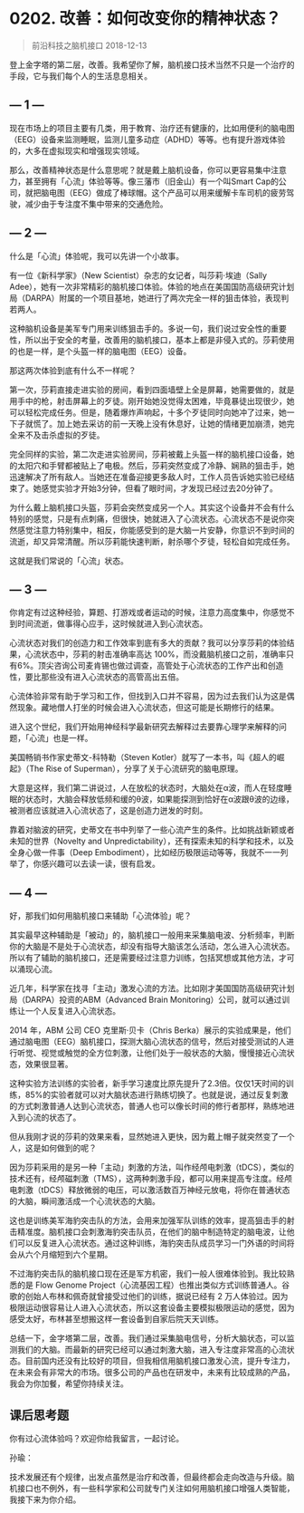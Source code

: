 # 0202. 改善：如何改变你的精神状态？
> 前沿科技之脑机接口
2018-12-13

登上金字塔的第二层，改善。我希望你了解，脑机接口技术当然不只是一个治疗的手段，它与我们每个人的生活息息相关。

## — 1 —
现在市场上的项目主要有几类，用于教育、治疗还有健康的，比如用便利的脑电图（EEG）设备来监测睡眠，监测儿童多动症（ADHD）等等。也有提升游戏体验的，大多在虚拟现实和增强现实领域。

那么，改善精神状态是什么意思呢？就是戴上脑机设备，你可以更容易集中注意力，甚至拥有「心流」体验等等。像三藩市（旧金山）有一个叫Smart Cap的公司，就把脑电图（EEG）做成了棒球帽。这个产品可以用来缓解卡车司机的疲劳驾驶，减少由于专注度不集中带来的交通危险。

## — 2 —
什么是「心流」体验呢，我可以先讲一个小故事。

有一位《新科学家》（New Scientist）杂志的女记者，叫莎莉·埃迪（Sally Adee），她有一次非常精彩的脑机接口体验。体验的地点在美国国防高级研究计划局（DARPA）附属的一个项目基地，她进行了两次完全一样的狙击体验，表现判若两人。

这种脑机设备是美军专门用来训练狙击手的。多说一句，我们说过安全性的重要性，所以出于安全的考量，改善用的脑机接口，基本上都是非侵入式的。莎莉使用的也是一样，是个头盔一样的脑电图（EEG）设备。

那这两次体验到底有什么不一样呢？

第一次，莎莉直接走进实验的房间，看到四面墙壁上全是屏幕，她需要做的，就是用手中的枪，射击屏幕上的歹徒。刚开始她没觉得太困难，毕竟暴徒出现很少，她可以轻松完成任务。但是，随着爆炸声响起，十多个歹徒同时向她冲了过来，她一下子就慌了。加上她去采访的前一天晚上没有休息好，让她的情绪更加崩溃，她完全来不及击杀虚拟的歹徒。

完全同样的实验，第二次走进实验房间，莎莉被戴上头盔一样的脑机接口设备，她的太阳穴和手臂都被贴上了电极。然后，莎莉突然变成了冷静、娴熟的狙击手，她迅速解决了所有敌人。当她还在准备迎接更多敌人时，工作人员告诉她实验已经结束了。她感觉实验才开始3分钟，但看了眼时间，才发现已经过去20分钟了。

为什么戴上脑机接口头盔，莎莉会突然变成另一个人。其实这个设备并不会有什么特别的感觉，只是有点刺痛，但很快，她就进入了心流状态。心流状态不是说你突然感觉注意力特别集中，相反，你能感受到的是大脑一片安静，你意识不到时间的流逝，却又异常清醒。所以莎莉能快速判断，射杀哪个歹徒，轻松自如完成任务。

这就是我们常说的「心流」状态。

## — 3 —
你肯定有过这种经验，算题、打游戏或者运动的时候，注意力高度集中，你感觉不到时间流逝，做事得心应手，这时候就进入到心流状态。

心流状态对我们的创造力和工作效率到底有多大的贡献？我可以分享莎莉的体验结果，心流状态中，莎莉的射击准确率高达 100%，而没戴脑机接口之前，准确率只有6%。顶尖咨询公司麦肯锡也做过调查，高管处于心流状态的工作产出和创造性，要比那些没有进入心流状态的高管高出五倍。

心流体验非常有助于学习和工作，但找到入口并不容易，因为过去我们认为这是偶然现象。藏地僧人打坐的时候会进入心流状态，但这可能是长期修行的结果。

进入这个世纪，我们开始用神经科学最新研究去解释过去要靠心理学来解释的问题，「心流」也是一样。

美国畅销书作家史蒂文-科特勒（Steven Kotler）就写了一本书，叫《超人的崛起》（The Rise of Superman），分享了关于心流研究的脑电原理。

大意是这样，我们第二讲说过，人在放松的状态时，大脑处在α波，而人在轻度睡眠的状态时，大脑会释放低频和缓的θ波，如果能探测到恰好在α波跟θ波的边缘，被测者应该就进入心流状态了，这是创造力迸发的时刻。

靠着对脑波的研究，史蒂文在书中列举了一些心流产生的条件。比如挑战新颖或者未知的世界（Novelty and Unpredictability），还有探索未知的科学和技术，以及全身心做一件事（Deep Embodiment），比如经历极限运动等等，我就不一一列举了，你感兴趣可以去读一读，很有启发。

## — 4 —
好，那我们如何用脑机接口来辅助「心流体验」呢？

其实最早这种辅助是「被动」的，脑机接口一般用来采集脑电波、分析频率，判断你的大脑是不是处于心流状态，却没有指导大脑该怎么活动，怎么进入心流状态。所以有了辅助的脑机接口，还是需要经过注意力训练，包括冥想或其他方法，才可以涌现心流。

近几年，科学家在找寻「主动」激发心流的方法。比如刚才美国国防高级研究计划局（DARPA）投资的ABM（Advanced Brain Monitoring）公司，就可以通过训练让一个人反复进入心流状态。

2014 年，ABM 公司 CEO 克里斯·贝卡（Chris Berka）展示的实验成果是，他们通过脑电图（EEG）脑机接口，探测大脑心流状态的信号，然后对接受测试的人进行听觉、视觉或触觉的全方位刺激，让他们处于一般状态的大脑，慢慢接近心流状态，效果很显著。

这种实验方法训练的实验者，新手学习速度比原先提升了2.3倍。仅仅1天时间的训练，85%的实验者就可以对大脑状态进行熟练切换了。也就是说，通过反复刺激的方式刺激普通人达到心流状态，普通人也可以像长时间的修行者那样，熟练地进入到心流的状态了。

但从我刚才说的莎莉的效果来看，显然她进入更快，因为戴上帽子就突然变了一个人，这是如何做到的呢？

因为莎莉采用的是另一种「主动」刺激的方法，叫作经颅电刺激（tDCS），类似的技术还有，经颅磁刺激（TMS），这两种刺激手段，都可以用来提高专注度。经颅电刺激（tDCS）释放微弱的电压，可以激活数百万神经元放电，将你在普通状态的大脑，瞬间激活成一个心流状态的大脑。

这也是训练美军海豹突击队的方法，会用来加强军队训练的效率，提高狙击手的射击精准度。脑机接口会刺激海豹突击队员，在他们的脑中制造特定的脑电波，让他们可以反复进入心流状态。通过这种训练，海豹突击队成员学习一门外语的时间将会从六个月缩短到六个星期。

不过海豹突击队的脑机接口现在还是军方机密，我们一般人很难体验到。我比较熟悉的是 Flow Genome Project（心流基因工程）也推出类似方式训练普通人。谷歌的创始人布林和佩奇就曾接受过他们的训练，据说已经有 2 万人体验过。因为极限运动很容易让人进入心流状态，所以这套设备主要模拟极限运动的感觉，因为感受太好，布林甚至想搬这样一套设备到自家后院天天训练。

总结一下，金字塔第二层，改善。我们通过采集脑电信号，分析大脑状态，可以监测我们的大脑。而最新的研究已经可以通过刺激大脑，进入专注度非常高的心流状态。目前国内还没有比较好的项目，但我相信用脑机接口激发心流，提升专注力，在未来会有非常大的市场。很多公司的产品也在研发中，未来有比较成熟的产品，我会为你加餐，希望你持续关注。

## 课后思考题
你有过心流体验吗？欢迎你给我留言，一起讨论。

孙瑜：

技术发展还有个规律，出发点虽然是治疗和改善，但最终都会走向改造与升级。脑机接口也不例外，有一些科学家和公司就专门关注如何用脑机接口增强人类智能，我接下来为你介绍。


